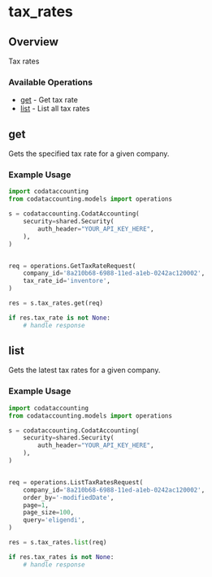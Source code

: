 # tax_rates

## Overview

Tax rates

### Available Operations

* [get](#get) - Get tax rate
* [list](#list) - List all tax rates

## get

Gets the specified tax rate for a given company.

### Example Usage

```python
import codataccounting
from codataccounting.models import operations

s = codataccounting.CodatAccounting(
    security=shared.Security(
        auth_header="YOUR_API_KEY_HERE",
    ),
)


req = operations.GetTaxRateRequest(
    company_id='8a210b68-6988-11ed-a1eb-0242ac120002',
    tax_rate_id='inventore',
)

res = s.tax_rates.get(req)

if res.tax_rate is not None:
    # handle response
```

## list

Gets the latest tax rates for a given company.

### Example Usage

```python
import codataccounting
from codataccounting.models import operations

s = codataccounting.CodatAccounting(
    security=shared.Security(
        auth_header="YOUR_API_KEY_HERE",
    ),
)


req = operations.ListTaxRatesRequest(
    company_id='8a210b68-6988-11ed-a1eb-0242ac120002',
    order_by='-modifiedDate',
    page=1,
    page_size=100,
    query='eligendi',
)

res = s.tax_rates.list(req)

if res.tax_rates is not None:
    # handle response
```

